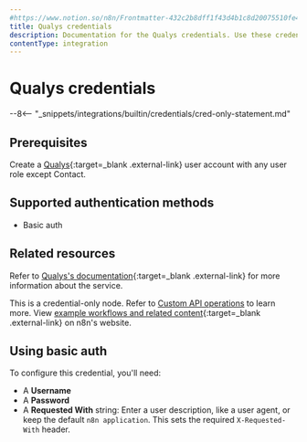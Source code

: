 ```yaml
---
#https://www.notion.so/n8n/Frontmatter-432c2b8dff1f43d4b1c8d20075510fe4
title: Qualys credentials
description: Documentation for the Qualys credentials. Use these credentials to authenticate Qualys in n8n, a workflow automation platform.
contentType: integration
---
```


# Qualys credentials

--8<-- "_snippets/integrations/builtin/credentials/cred-only-statement.md"

## Prerequisites

Create a [Qualys](https://www.qualys.com/){:target=_blank .external-link} user account with any user role except Contact.

## Supported authentication methods

- Basic auth

## Related resources

Refer to [Qualys's documentation](https://qualysguard.qg2.apps.qualys.com/qwebhelp/fo_portal/api_doc/index.htm){:target=_blank .external-link} for more information about the service.

This is a credential-only node. Refer to [Custom API operations](/integrations/custom-operations/) to learn more. View [example workflows and related content](https://n8n.io/integrations/qualys/){:target=_blank .external-link} on n8n's website.

## Using basic auth

To configure this credential, you'll need:

- A **Username**
- A **Password**
- A **Requested With** string: Enter a user description, like a user agent, or keep the default `n8n application`. This sets the required `X-Requested-With` header.